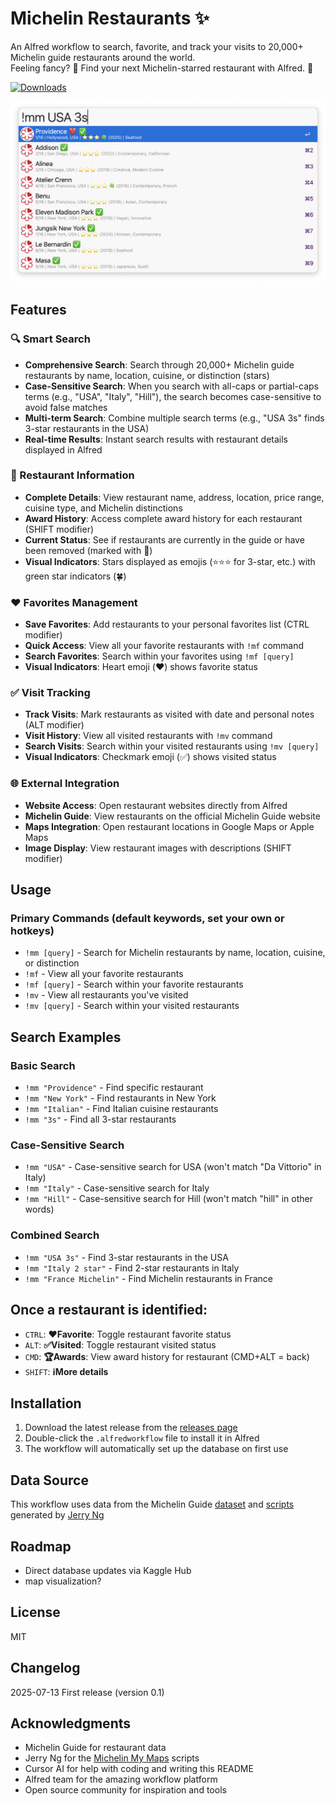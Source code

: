 # Michelin Restaurants ✨️
An Alfred workflow to search, favorite, and track your visits to 20,000+ Michelin guide restaurants around the world.\
Feeling fancy? 🎩 Find your next Michelin-starred restaurant with Alfred. 🌟

<a href="https://github.com/giovannicoppola/alfred-michelin/releases/latest/">
<img alt="Downloads"
src="https://img.shields.io/github/downloads/giovannicoppola/alfred-michelin/total?color=purple&label=Downloads"><br/>
</a>

![](source/screenshot.png)

## Features

### 🔍 Smart Search
- **Comprehensive Search**: Search through 20,000+ Michelin guide restaurants by name, location, cuisine, or distinction (stars)
- **Case-Sensitive Search**: When you search with all-caps or partial-caps terms (e.g., "USA", "Italy", "Hill"), the search becomes case-sensitive to avoid false matches
- **Multi-term Search**: Combine multiple search terms (e.g., "USA 3s" finds 3-star restaurants in the USA)
- **Real-time Results**: Instant search results with restaurant details displayed in Alfred

### 📍 Restaurant Information
- **Complete Details**: View restaurant name, address, location, price range, cuisine type, and Michelin distinctions
- **Award History**: Access complete award history for each restaurant (SHIFT modifier)
- **Current Status**: See if restaurants are currently in the guide or have been removed (marked with 📜)
- **Visual Indicators**: Stars displayed as emojis (⭐️⭐️⭐️ for 3-star, etc.) with green star indicators (🍀)

### ❤️ Favorites Management
- **Save Favorites**: Add restaurants to your personal favorites list (CTRL modifier)
- **Quick Access**: View all your favorite restaurants with `!mf` command
- **Search Favorites**: Search within your favorites using `!mf [query]`
- **Visual Indicators**: Heart emoji (❤️) shows favorite status

### ✅ Visit Tracking
- **Track Visits**: Mark restaurants as visited with date and personal notes (ALT modifier)
- **Visit History**: View all visited restaurants with `!mv` command
- **Search Visits**: Search within your visited restaurants using `!mv [query]`
- **Visual Indicators**: Checkmark emoji (✅) shows visited status

### 🌐 External Integration
- **Website Access**: Open restaurant websites directly from Alfred
- **Michelin Guide**: View restaurants on the official Michelin Guide website
- **Maps Integration**: Open restaurant locations in Google Maps or Apple Maps
- **Image Display**: View restaurant images with descriptions (SHIFT modifier)


## Usage

### Primary Commands (default keywords, set your own or hotkeys)
- `!mm [query]` - Search for Michelin restaurants by name, location, cuisine, or distinction
- `!mf` - View all your favorite restaurants
- `!mf [query]` - Search within your favorite restaurants
- `!mv` - View all restaurants you've visited
- `!mv [query]` - Search within your visited restaurants

## Search Examples

### Basic Search
- `!mm "Providence"` - Find specific restaurant
- `!mm "New York"` - Find restaurants in New York
- `!mm "Italian"` - Find Italian cuisine restaurants
- `!mm "3s"` - Find all 3-star restaurants

### Case-Sensitive Search
- `!mm "USA"` - Case-sensitive search for USA (won't match "Da Vittorio" in Italy)
- `!mm "Italy"` - Case-sensitive search for Italy
- `!mm "Hill"` - Case-sensitive search for Hill (won't match "hill" in other words)

### Combined Search
- `!mm "USA 3s"` - Find 3-star restaurants in the USA
- `!mm "Italy 2 star"` - Find 2-star restaurants in Italy
- `!mm "France Michelin"` - Find Michelin restaurants in France

## Once a restaurant is identified: 

- `CTRL`: **❤️Favorite**: Toggle restaurant favorite status
- `ALT`: **✅️Visited**: Toggle restaurant visited status
- `CMD`: **🏆️Awards**: View award history for restaurant (CMD+ALT = back)
- `SHIFT`: **ℹ️More details**

## Installation

1. Download the latest release from the [releases page](https://github.com/giovannicoppola/alfred-michelin/releases/latest)
2. Double-click the `.alfredworkflow` file to install it in Alfred
3. The workflow will automatically set up the database on first use

## Data Source

This workflow uses data from the Michelin Guide [dataset](https://www.kaggle.com/datasets/ngshiheng/michelin-guide-restaurants-2021) and [scripts](https://github.com/ngshiheng/michelin-my-maps/tree/main) generated by [Jerry Ng](https://github.com/ngshiheng) 

## Roadmap 

- Direct database updates via Kaggle Hub
- map visualization? 

## License

MIT

## Changelog

2025-07-13 First release (version 0.1)

## Acknowledgments

- Michelin Guide for restaurant data
- Jerry Ng for the [Michelin My Maps](https://github.com/ngshiheng/michelin-my-maps/tree/main) scripts
- Cursor AI for help with coding and writing this README
- Alfred team for the amazing workflow platform
- Open source community for inspiration and tools
 

